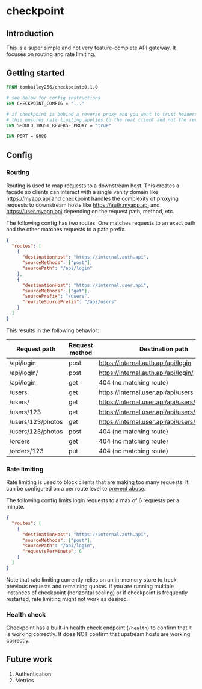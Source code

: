 # checkpoint

## Introduction

This is a super simple and not very feature-complete API gateway. It focuses on routing and rate limiting.

## Getting started

```dockerfile
FROM tombailey256/checkpoint:0.1.0

# see below for config instructions
ENV CHECKPOINT_CONFIG = "..."

# if checkpoint is behind a reverse proxy and you want to trust headers like X-Forwarded-For
# this ensures rate limiting applies to the real client and not the reverse proxy
ENV SHOULD_TRUST_REVERSE_PROXY = "true"

ENV PORT = 8080
```

## Config

### Routing

Routing is used to map requests to a downstream host. This creates a facade so clients can interact with a single vanity domain like https://myapp.api and checkpoint handles the complexity of proxying requests to downstream hosts like https://auth.myapp.api and https://user.myapp.api depending on the request path, method, etc.

The following config has two routes. One matches requests to an exact path and the other matches requests to a path prefix.

```json
{
  "routes": [
    {
      "destinationHost": "https://internal.auth.api",
      "sourceMethods": ["post"],
      "sourcePath": "/api/login"
    },
    {
      "destinationHost": "https://internal.user.api",
      "sourceMethods": ["get"],
      "sourcePrefix": "/users",
      "rewriteSourcePrefix": "/api/users"
    }
  ]
}
```

This results in the following behavior:

| Request path      | Request method | Destination path                               |
|-------------------|----------------|------------------------------------------------|
| /api/login        | post           | https://internal.auth.api/api/login            |
| /api/login/       | post           | https://internal.auth.api/api/login/           |
| /api/login        | get            | 404 (no matching route)                        |
| /users            | get            | https://internal.user.api/api/users            |
| /users/           | get            | https://internal.user.api/api/users/           |
| /users/123        | get            | https://internal.user.api/api/users/123        |
| /users/123/photos | get            | https://internal.user.api/api/users/123/photos |
| /users/123/photos | post           | 404 (no matching route)                        |
| /orders           | get            | 404 (no matching route)                        |
| /orders/123       | put            | 404 (no matching route)                        |

### Rate limiting

Rate limiting is used to block clients that are making too many requests. It can be configured on a per route level to [prevent abuse](https://www.cloudflare.com/en-gb/learning/bots/what-is-rate-limiting/).

The following config limits login requests to a max of 6 requests per a minute.

```json
{
  "routes": [
    {
      "destinationHost": "https://internal.auth.api",
      "sourceMethods": ["post"],
      "sourcePath": "/api/login",
      "requestsPerMinute": 6
    }
  ]
}
```

Note that rate limiting currently relies on an in-memory store to track previous requests and remaining quotas. If you are running multiple instances of checkpoint (horizontal scaling) or if checkpoint is frequently restarted, rate limiting might not work as desired.

### Health check

Checkpoint has a built-in health check endpoint (`/health`) to confirm that it is working correctly. It does NOT confirm that upstream hosts are working correctly.

## Future work

1. Authentication
2. Metrics
